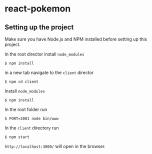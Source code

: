 # react-pokemon



## Setting up the project
Make sure you have Node.js and NPM installed before setting up this project.

In the root director install `node_modules`

```
$ npm install
```

in a new tab navigate to the `client` director

```
$ npm cd client
```

Install `node_modules`

```
$ npm install
```

In the root folder run 

```
$ PORT=3001 node bin/www
```

In the `client` directory run 

```
$ npm start
```


`http://localhost:3000/` will open in the browser.



